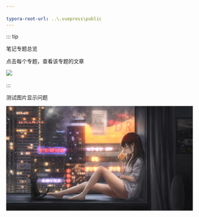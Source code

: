 ```yaml
---

typora-root-url: ..\.vuepress\public
---
```




::: tip 

笔记专题总览

点击每个专题，查看该专题的文章

![](https://img.shields.io/github/license/Q10Viking/q10viking.github.io)

:::

测试图片显示问题

![girl](https://raw.githubusercontent.com/Q10Viking/PictureRepos/main/imgs/202111291258902.jpg)


